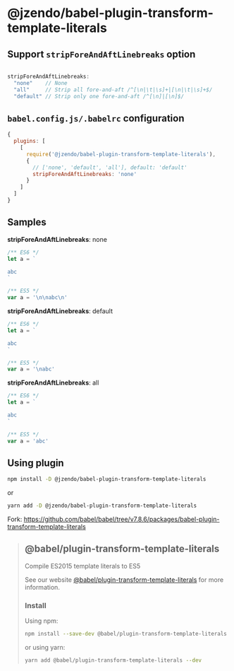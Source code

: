 # @jzendo/babel-plugin-transform-template-literals

## Support `stripForeAndAftLinebreaks` option

```javascript

stripForeAndAftLinebreaks:
  "none"    // None
  "all"     // Strip all fore-and-aft /^[\n|\t|\s]+|[\n|\t|\s]+$/
  "default" // Strip only one fore-and-aft /^[\n]|[\n]$/

```

## `babel.config.js/.babelrc` configuration

```javascript
{
  plugins: [
    [
      require('@jzendo/babel-plugin-transform-template-literals'),
      {
        // ['none', 'default', 'all'], default: 'default'
        stripForeAndAftLinebreaks: 'none'
      }
    ]
  ]
}
```

## Samples

**stripForeAndAftLinebreaks**: none

```javascript
/** ES6 */
let a = `

abc
`

/** ES5 */
var a = '\n\nabc\n'

```

**stripForeAndAftLinebreaks**: default

```javascript
/** ES6 */
let a = `

abc
`

/** ES5 */
var a = '\nabc'

```

**stripForeAndAftLinebreaks**: all

```javascript
/** ES6 */
let a = `

abc
`

/** ES5 */
var a = 'abc'

```

## Using plugin

```sh
npm install -D @jzendo/babel-plugin-transform-template-literals
```

or

```sh
yarn add -D @jzendo/babel-plugin-transform-template-literals
```

Fork: <https://github.com/babel/babel/tree/v7.8.6/packages/babel-plugin-transform-template-literals>

>
> ## @babel/plugin-transform-template-literals
>
> Compile ES2015 template literals to ES5
>
> See our website [@babel/plugin-transform-template-literals](https://babeljs.io/docs/en/next/babel-plugin-transform-template-literals.html) for more information.
>
> ### Install
>
> Using npm:
>
> ```sh
> npm install --save-dev @babel/plugin-transform-template-literals
> ```
>
> or using yarn:
>
> ```sh
> yarn add @babel/plugin-transform-template-literals --dev
> ```
>
